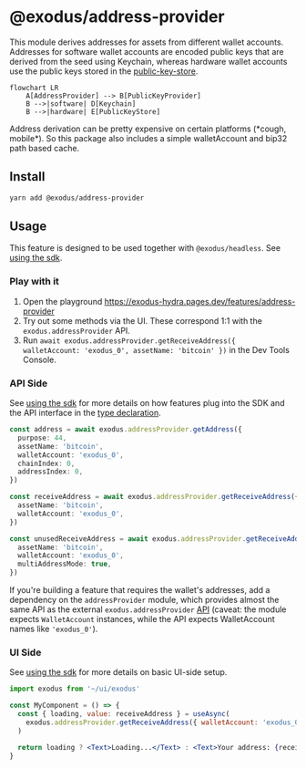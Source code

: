 # @exodus/address-provider

This module derives addresses for assets from different wallet accounts. Addresses for software wallet accounts are encoded public keys that are derived from the seed using Keychain, whereas hardware wallet accounts use the public keys stored in the [public-key-store](../public-key-provider/module/store).

```mermaid
flowchart LR
    A[AddressProvider] --> B[PublicKeyProvider]
    B -->|software| D[Keychain]
    B -->|hardware| E[PublicKeyStore]
```

Address derivation can be pretty expensive on certain platforms (\*cough, mobile\*). So this package also includes a simple walletAccount and bip32 path based cache.

## Install

```sh
yarn add @exodus/address-provider
```

## Usage

This feature is designed to be used together with `@exodus/headless`. See [using the sdk](../../docs/docs-website/docs/development/using-the-sdk.md).

### Play with it

1. Open the playground https://exodus-hydra.pages.dev/features/address-provider
2. Try out some methods via the UI. These correspond 1:1 with the `exodus.addressProvider` API.
3. Run `await exodus.addressProvider.getReceiveAddress({ walletAccount: 'exodus_0', assetName: 'bitcoin' })` in the Dev Tools Console.

### API Side

See [using the sdk](../../docs/docs-website/docs/development/using-the-sdk.md#setup-the-api-side) for more details on how features plug into the SDK and the API interface in the [type declaration](./api/index.d.ts).

```ts
const address = await exodus.addressProvider.getAddress({
  purpose: 44,
  assetName: 'bitcoin',
  walletAccount: 'exodus_0',
  chainIndex: 0,
  addressIndex: 0,
})

const receiveAddress = await exodus.addressProvider.getReceiveAddress({
  assetName: 'bitcoin',
  walletAccount: 'exodus_0',
})

const unusedReceiveAddress = await exodus.addressProvider.getReceiveAddress({
  assetName: 'bitcoin',
  walletAccount: 'exodus_0',
  multiAddressMode: true,
})
```

If you're building a feature that requires the wallet's addresses, add a dependency on the `addressProvider` module, which provides almost the same API as the external `exodus.addressProvider` [API](https://github.com/ExodusMovement/exodus-hydra/blob/533a105af69fabb690e2c0c5fd4b3a21a2500526/features/address-provider/api/index.js#L35-L43) (caveat: the module expects `WalletAccount` instances, while the API expects WalletAccount names like `'exodus_0'`).

### UI Side

See [using the sdk](../../docs/docs-website/docs/development/using-the-sdk.md#events) for more details on basic UI-side setup.

```jsx
import exodus from '~/ui/exodus'

const MyComponent = () => {
  const { loading, value: receiveAddress } = useAsync(
    exodus.addressProvider.getReceiveAddress({ walletAccount: 'exodus_0', assetName: 'bitcoin' })
  )

  return loading ? <Text>Loading...</Text> : <Text>Your address: {receiveAddress}</Text>
}
```
